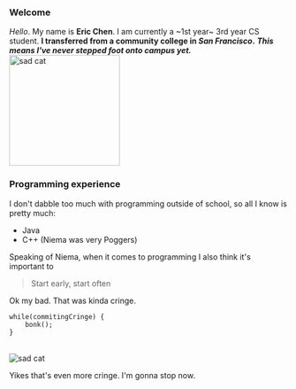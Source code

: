 ### Welcome
*Hello*. My name is **Eric Chen**.  I am currently a ~1st year~ 3rd year CS student.  **I transferred from a community college in _San Francisco_.**  ***This means I've never stepped foot onto campus yet.***
<br>
<img src="https://i.pinimg.com/originals/54/a4/00/54a4008daad4565a9b5db1b94e59c74c.jpg" alt="sad cat" width="200" height="200"/>

### Programming experience
I don't dabble too much with programming outside of school, so all I know is pretty much:
- Java
- C++ (Niema was very Poggers)

Speaking of Niema, when it comes to programming I also think it's important to 
> Start early, start often

Ok my bad.  That was kinda cringe.

```
while(commitingCringe) {
    bonk();
}
```
<br>
<img src="https://steamuserimages-a.akamaihd.net/ugc/1618439156949856647/EBFE6D18C67B0599FFA3F25DA20F020E6C9854C8/?imw=637&imh=358&ima=fit&impolicy=Letterbox&imcolor=%23000000&letterbox=true" alt="sad cat"/>

Yikes that's even more cringe.  I'm gonna stop now.